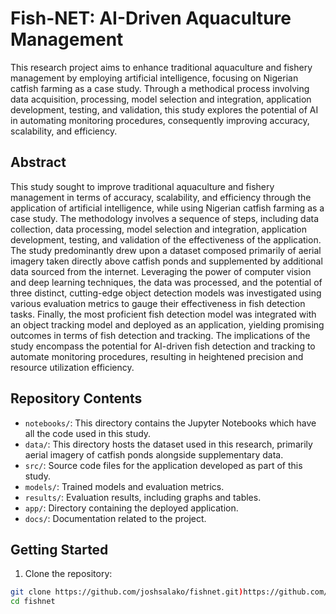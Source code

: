 # Fish-NET: AI-Driven Aquaculture Management

This research project aims to enhance traditional aquaculture and fishery management by employing artificial intelligence, focusing on Nigerian catfish farming as a case study. Through a methodical process involving data acquisition, processing, model selection and integration, application development, testing, and validation, this study explores the potential of AI in automating monitoring procedures, consequently improving accuracy, scalability, and efficiency.

## Abstract

This study sought to improve traditional aquaculture and fishery management in terms of accuracy, scalability, and efficiency through the application of artificial intelligence, while using Nigerian catfish farming as a case study. The methodology involves a sequence of steps, including data collection, data processing, model selection and integration, application development, testing, and validation of the effectiveness of the application. The study predominantly drew upon a dataset composed primarily of aerial imagery taken directly above catfish ponds and supplemented by additional data sourced from the internet. Leveraging the power of computer vision and deep learning techniques, the data was processed, and the potential of three distinct, cutting-edge object detection models was investigated using various evaluation metrics to gauge their effectiveness in fish detection tasks. Finally, the most proficient fish detection model was integrated with an object tracking model and deployed as an application, yielding promising outcomes in terms of fish detection and tracking. The implications of the study encompass the potential for AI-driven fish detection and tracking to automate monitoring procedures, resulting in heightened precision and resource utilization efficiency.

## Repository Contents

- `notebooks/`: This directory contains the Jupyter Notebooks which have all the code used in this study.
- `data/`: This directory hosts the dataset used in this research, primarily aerial imagery of catfish ponds alongside supplementary data.
- `src/`: Source code files for the application developed as part of this study.
- `models/`: Trained models and evaluation metrics.
- `results/`: Evaluation results, including graphs and tables.
- `app/`: Directory containing the deployed application.
- `docs/`: Documentation related to the project.

## Getting Started

1. Clone the repository:
```bash
git clone https://github.com/joshsalako/fishnet.git)https://github.com/joshsalako/fishnet.git
cd fishnet
